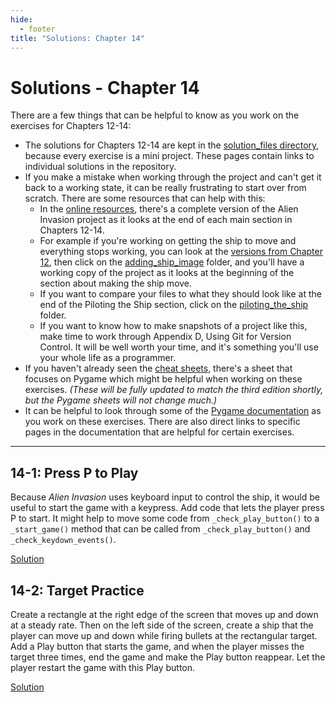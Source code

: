 ```yaml
---
hide:
  - footer
title: "Solutions: Chapter 14"
---
```


# Solutions - Chapter 14

There are a few things that can be helpful to know as you work on the exercises for Chapters 12-14:

- The solutions for Chapters 12-14 are kept in the [solution_files directory](https://github.com/ehmatthes/pcc_3e/tree/main/solution_files), because every exercise is a mini project. These pages contain links to individual solutions in the repository.
- If you make a mistake when working through the project and can't get it back to a working state, it can be really frustrating to start over from scratch. There are some resources that can help with this:
    - In the [online resources](https://github.com/ehmatthes/pcc_3e), there's a complete version of the Alien Invasion project as it looks at the end of each main section in Chapters 12-14.
    - For example if you're working on getting the ship to move and everything stops working, you can look at the [versions from Chapter 12](https://github.com/ehmatthes/pcc_3e/tree/main/chapter_12), then click on the [adding_ship_image](https://github.com/ehmatthes/pcc_3e/tree/main/chapter_12/adding_ship_image) folder, and you'll have a working copy of the project as it looks at the beginning of the section about making the ship move.
    - If you want to compare your files to what they should look like at the end of the Piloting the Ship section, click on the [piloting_the_ship](https://github.com/ehmatthes/pcc_3e/tree/main/chapter_12/piloting_the_ship) folder.
    - If you want to know how to make snapshots of a project like this, make time to work through Appendix D, Using Git for Version Control. It will be well worth your time, and it's something you'll use your whole life as a programmer.
- If you haven't already seen the [cheat sheets](https://ehmatthes.github.io/pcc_2e/cheat_sheets/cheat_sheets/), there's a sheet that focuses on Pygame which might be helpful when working on these exercises. *(These will be fully updated to match the third edition shortly, but the Pygame sheets will not change much.)*
- It can be helpful to look through some of the [Pygame documentation](https://www.pygame.org/docs/) as you work on these exercises. There are also direct links to specific pages in the documentation that are helpful for certain exercises.

---

## 14-1: Press P to Play

Because *Alien Invasion* uses keyboard input to control the ship, it would be useful to start the game with a keypress. Add code that lets the player press P to start. It might help to move some code from `_check_play_button()` to a `_start_game()` method that can be called from `_check_play_button()` and `_check_keydown_events()`.

[Solution](https://github.com/ehmatthes/pcc_3e/tree/main/solution_files/chapter_14/ex_14_1_p_to_play)

## 14-2: Target Practice

Create a rectangle at the right edge of the screen that moves up and down at a steady rate. Then on the left side of the screen, create a ship that the player can move up and down while firing bullets at the rectangular target. Add a Play button that starts the game, and when the player misses the target three times, end the game and make the Play button reappear. Let the player restart the game with this Play button.

[Solution](https://github.com/ehmatthes/pcc_3e/tree/main/solution_files/chapter_14/ex_14_2_target_practice)
